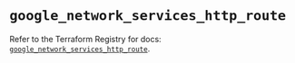 # `google_network_services_http_route`

Refer to the Terraform Registry for docs: [`google_network_services_http_route`](https://registry.terraform.io/providers/hashicorp/google-beta/6.15.0/docs/resources/google_network_services_http_route).

